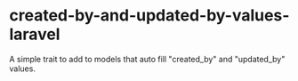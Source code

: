 # created-by-and-updated-by-values-laravel
A simple trait to add to models that auto fill "created_by" and "updated_by" values.
